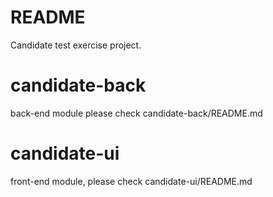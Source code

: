 # README #

Candidate test exercise project.

# candidate-back 
back-end module please check candidate-back/README.md
# candidate-ui 
front-end module, please check candidate-ui/README.md
